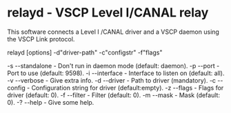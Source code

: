 # relayd - VSCP Level I/CANAL relay

This software connects a Level I /CANAL driver and a VSCP daemon using the VSCP Link protocol.


relayd [options] -d"driver-path" -c"configstr" -f"flags"

-s --standalone - Don't run in daemon mode (default: daemon).
-p --port       - Port to use (default: 9598).
-i --interface  - Interface to listen on (default: all).
-v --verbose    - Give extra info.
-d --driver     - Path to driver (mandatory).
-c --config     - Configuration string for driver (default:empty).
-z --flags      - Flags for driver (default: 0).
-f --filter     - Filter (default: 0).
-m --mask       - Mask (default: 0).
-? --help       - Give some help.
